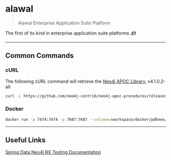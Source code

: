 # alawal
> Alawal Enterprise Application Suite Platform

The first of its kind in enterprise application suite platforms :moneybag::heavy_exclamation_mark:

***

## Common Commands
### cURL
The following cURL command will retrieve the [Neo4j APOC Library](http://neo4j.com/developer/neo4j-apoc/), v4.1.0.2-all:
```sh
curl -L https://github.com/neo4j-contrib/neo4j-apoc-procedures/releases/download/4.1.0.2/apoc-4.1.0.2-all.jar -O
```

### Docker
```sh
docker run -p 7474:7474 -p 7687:7687 --volume=/workspace/docker/pdbneo/data:/var/lib/neo4j/data --volume=/workspace/docker/pdbneo/plugins:/var/lib/neo4j/plugins -e NEO4J_AUTH=neo4j/admin --env NEO4J_dbms_security_procedures_unrestricted=apoc.* --name pdbneo -d neo4j:latest
```

***

## Useful Links
[Spring Data Neo4j RX Testing Documentation](https://neo4j.github.io/sdn-rx/master/#testing)
